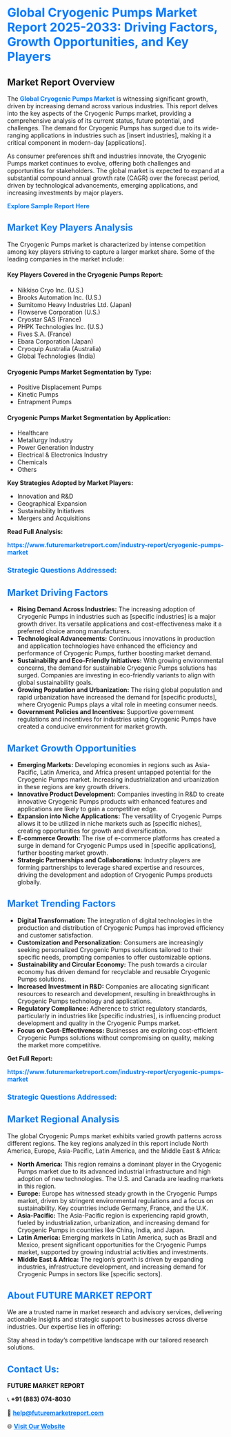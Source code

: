 <h1 style="color: #007BFF;">Global Cryogenic Pumps Market Report 2025-2033: Driving Factors, Growth Opportunities, and Key Players</h1>

<section id="overview">
<h2>Market Report Overview</h2>
<p>The <a href="https://www.futuremarketreport.com/industry-report/cryogenic-pumps-market" style="color: #007BFF; text-decoration: none;"><strong>Global Cryogenic Pumps Market</strong></a> is witnessing significant growth, driven by increasing demand across various industries. This report delves into the key aspects of the Cryogenic Pumps market, providing a comprehensive analysis of its current status, future potential, and challenges. The demand for Cryogenic Pumps has surged due to its wide-ranging applications in industries such as [insert industries], making it a critical component in modern-day [applications].</p>
<p>As consumer preferences shift and industries innovate, the Cryogenic Pumps market continues to evolve, offering both challenges and opportunities for stakeholders. The global market is expected to expand at a substantial compound annual growth rate (CAGR) over the forecast period, driven by technological advancements, emerging applications, and increasing investments by major players.</p>
</section>

<section id="overview">
<p><a href="https://www.futuremarketreport.com/request-sample/reportId=87026" style="color: #007BFF; text-decoration: none;"><strong>Explore Sample Report Here</strong></a></p>
</section>

<section id="key-players">
<h2 style="color: #007BFF;">Market Key Players Analysis</h2>
<p>The Cryogenic Pumps market is characterized by intense competition among key players striving to capture a larger market share. Some of the leading companies in the market include:</p>
<h4>Key Players Covered in the Cryogenic Pumps Report:</h4>
<ul><li>Nikkiso Cryo Inc. (U.S.)</li><li>Brooks Automation Inc. (U.S.)</li><li>Sumitomo Heavy Industries Ltd. (Japan)</li><li>Flowserve Corporation (U.S.)</li><li>Cryostar SAS (France)</li><li>PHPK Technologies Inc. (U.S.)</li><li>Fives S.A. (France)</li><li>Ebara Corporation (Japan)</li><li>Cryoquip Australia (Australia)</li><li>Global Technologies (India)</li></ul>
<h4>Cryogenic Pumps Market Segmentation by Type:</h4>
<ul><li>Positive Displacement Pumps</li><li>Kinetic Pumps</li><li>Entrapment Pumps</li></ul>

<h4>Cryogenic Pumps Market Segmentation by Application:</h4>
<ul><li>Healthcare</li><li>Metallurgy Industry</li><li>Power Generation Industry</li><li>Electrical &amp; Electronics Industry</li><li>Chemicals</li><li>Others</li></ul>
<p><strong>Key Strategies Adopted by Market Players:</strong></p>
<ul>
<li>Innovation and R&D</li>
<li>Geographical Expansion</li>
<li>Sustainability Initiatives</li>
<li>Mergers and Acquisitions</li>
</ul>
</section>

<section>
<p><strong>Read Full Analysis: </strong></p><a href="https://www.futuremarketreport.com/industry-report/cryogenic-pumps-market" style="color: #007BFF; text-decoration: none;"><strong>https://www.futuremarketreport.com/industry-report/cryogenic-pumps-market</strong></a>
<h3 style="color: #007BFF;">Strategic Questions Addressed:</h3>
</section>

<section id="driving-factors">
<h2 style="color: #007BFF;">Market Driving Factors</h2>
<ul>
<li><strong>Rising Demand Across Industries:</strong> The increasing adoption of Cryogenic Pumps in industries such as [specific industries] is a major growth driver. Its versatile applications and cost-effectiveness make it a preferred choice among manufacturers.</li>
<li><strong>Technological Advancements:</strong> Continuous innovations in production and application technologies have enhanced the efficiency and performance of Cryogenic Pumps, further boosting market demand.</li>
<li><strong>Sustainability and Eco-Friendly Initiatives:</strong> With growing environmental concerns, the demand for sustainable Cryogenic Pumps solutions has surged. Companies are investing in eco-friendly variants to align with global sustainability goals.</li>
<li><strong>Growing Population and Urbanization:</strong> The rising global population and rapid urbanization have increased the demand for [specific products], where Cryogenic Pumps plays a vital role in meeting consumer needs.</li>
<li><strong>Government Policies and Incentives:</strong> Supportive government regulations and incentives for industries using Cryogenic Pumps have created a conducive environment for market growth.</li>
</ul>
</section>

<section id="growth-opportunities">
<h2 style="color: #007BFF;">Market Growth Opportunities</h2>
<ul>
<li><strong>Emerging Markets:</strong> Developing economies in regions such as Asia-Pacific, Latin America, and Africa present untapped potential for the Cryogenic Pumps market. Increasing industrialization and urbanization in these regions are key growth drivers.</li>
<li><strong>Innovative Product Development:</strong> Companies investing in R&D to create innovative Cryogenic Pumps products with enhanced features and applications are likely to gain a competitive edge.</li>
<li><strong>Expansion into Niche Applications:</strong> The versatility of Cryogenic Pumps allows it to be utilized in niche markets such as [specific niches], creating opportunities for growth and diversification.</li>
<li><strong>E-commerce Growth:</strong> The rise of e-commerce platforms has created a surge in demand for Cryogenic Pumps used in [specific applications], further boosting market growth.</li>
<li><strong>Strategic Partnerships and Collaborations:</strong> Industry players are forming partnerships to leverage shared expertise and resources, driving the development and adoption of Cryogenic Pumps products globally.</li>
</ul>
</section>

<section id="trending-factors">
<h2 style="color: #007BFF;">Market Trending Factors</h2>
<ul>
<li><strong>Digital Transformation:</strong> The integration of digital technologies in the production and distribution of Cryogenic Pumps has improved efficiency and customer satisfaction.</li>
<li><strong>Customization and Personalization:</strong> Consumers are increasingly seeking personalized Cryogenic Pumps solutions tailored to their specific needs, prompting companies to offer customizable options.</li>
<li><strong>Sustainability and Circular Economy:</strong> The push towards a circular economy has driven demand for recyclable and reusable Cryogenic Pumps solutions.</li>
<li><strong>Increased Investment in R&D:</strong> Companies are allocating significant resources to research and development, resulting in breakthroughs in Cryogenic Pumps technology and applications.</li>
<li><strong>Regulatory Compliance:</strong> Adherence to strict regulatory standards, particularly in industries like [specific industries], is influencing product development and quality in the Cryogenic Pumps market.</li>
<li><strong>Focus on Cost-Effectiveness:</strong> Businesses are exploring cost-efficient Cryogenic Pumps solutions without compromising on quality, making the market more competitive.</li>
</ul>
</section>

<section>
<p><strong>Get Full Report: </strong></p><a href="https://www.futuremarketreport.com/industry-report/cryogenic-pumps-market" style="color: #007BFF; text-decoration: none;"><strong>https://www.futuremarketreport.com/industry-report/cryogenic-pumps-market</strong></a>
<h3 style="color: #007BFF;">Strategic Questions Addressed:</h3>
</section>


<section id="regional-analysis">
<h2 style="color: #007BFF;">Market Regional Analysis</h2>
<p>The global Cryogenic Pumps market exhibits varied growth patterns across different regions. The key regions analyzed in this report include North America, Europe, Asia-Pacific, Latin America, and the Middle East & Africa:</p>
<ul>
<li><strong>North America:</strong> This region remains a dominant player in the Cryogenic Pumps market due to its advanced industrial infrastructure and high adoption of new technologies. The U.S. and Canada are leading markets in this region.</li>
<li><strong>Europe:</strong> Europe has witnessed steady growth in the Cryogenic Pumps market, driven by stringent environmental regulations and a focus on sustainability. Key countries include Germany, France, and the U.K.</li>
<li><strong>Asia-Pacific:</strong> The Asia-Pacific region is experiencing rapid growth, fueled by industrialization, urbanization, and increasing demand for Cryogenic Pumps in countries like China, India, and Japan.</li>
<li><strong>Latin America:</strong> Emerging markets in Latin America, such as Brazil and Mexico, present significant opportunities for the Cryogenic Pumps market, supported by growing industrial activities and investments.</li>
<li><strong>Middle East & Africa:</strong> The region’s growth is driven by expanding industries, infrastructure development, and increasing demand for Cryogenic Pumps in sectors like [specific sectors].</li>
</ul>
</section>

<footer>
<h2 style="color: #007BFF;">About FUTURE MARKET REPORT</h2>
<p>We are a trusted name in market research and advisory services, delivering actionable insights and strategic support to businesses across diverse industries. Our expertise lies in offering:</p>

<p>Stay ahead in today’s competitive landscape with our tailored research solutions.</p>

<h2 style="color: #007BFF;">Contact Us:</h2>
<p><strong>FUTURE MARKET REPORT</strong></p>
<p>📞 <strong>+91 (883) 074-8030</strong></p>
<p>📧 <strong><a href="mailto:help@futuremarketreport.com" style="color: #007BFF;">help@futuremarketreport.com</a></strong></p>
<p>🌐 <strong><a href="https://www.futuremarketreport.com/" style="color: #007BFF;">Visit Our Website</a></strong></p>
</footer>